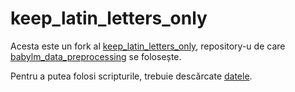 # keep_latin_letters_only

Acesta este un fork al [keep_latin_letters_only](https://github.com/FremyCompany/keep_latin_letters_only), repository-u de care [babylm_data_preprocessing](https://github.com/babylm/babylm_data_preprocessing) se folosește. 

Pentru a putea folosi scripturile, trebuie descărcate [datele](https://babylm.github.io/guidelines.html).
